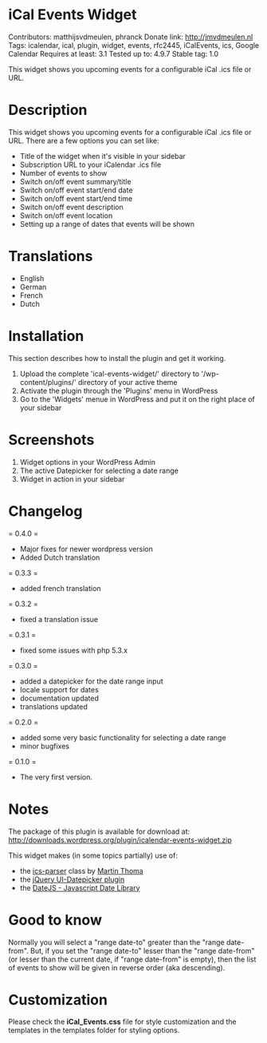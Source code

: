 # iCal Events Widget

Contributors: matthijsvdmeulen, phranck
Donate link: http://jmvdmeulen.nl
Tags: icalendar, ical, plugin, widget, events, rfc2445, iCalEvents, ics, Google Calendar
Requires at least: 3.1
Tested up to: 4.9.7
Stable tag: 1.0

This widget shows you upcoming events for a configurable iCal .ics file or URL.


# Description

This widget shows you upcoming events for a configurable iCal .ics file or URL. There are a few options you can set like:

* Title of the widget when it's visible in your sidebar
* Subscription URL to your iCalendar .ics file
* Number of events to show
* Switch on/off event summary/title
* Switch on/off event start/end date
* Switch on/off event start/end time
* Switch on/off event description
* Switch on/off event location
* Setting up a range of dates that events will be shown


# Translations

* English
* German
* French
* Dutch


# Installation

This section describes how to install the plugin and get it working.

1. Upload the complete 'ical-events-widget/' directory to '/wp-content/plugins/' directory of your active theme
2. Activate the plugin through the 'Plugins' menu in WordPress
3. Go to the 'Widgets' menue in WordPress and put it on the right place of your sidebar



# Screenshots

1. Widget options in your WordPress Admin
2. The active Datepicker for selecting a date range
3. Widget in action in your sidebar


# Changelog

= 0.4.0 =
* Major fixes for newer wordpress version
* Added Dutch translation

= 0.3.3 =
* added french translation

= 0.3.2 =
* fixed a translation issue
	
= 0.3.1 =
* fixed some issues with php 5.3.x

= 0.3.0 =
* added a datepicker for the date range input
* locale support for dates
* documentation updated
* translations updated

= 0.2.0 =
* added some very basic functionality for selecting a date range
* minor bugfixes

= 0.1.0 =
* The very first version.
	


# Notes

The package of this plugin is available for download at:
http://downloads.wordpress.org/plugin/icalendar-events-widget.zip

This widget makes (in some topics partially) use of:

- the [ics-parser](http://code.google.com/p/ics-parser/) class by [Martin Thoma](http://martin-thoma.de)
- the [jQuery UI-Datepicker plugin](http://jqueryui.com/demos/datepicker/)
- the [DateJS - Javascript Date Library](http://www.datejs.com/)

# Good to know

Normally you will select a "range date-to" greater than the "range date-from". But, if you set the "range date-to" lesser than the "range date-from" 
(or lesser than the current date, if "range date-from" is empty), then the list of events to show will be given in reverse order (aka descending).


# Customization

Please check the **iCal_Events.css** file for style customization and the templates in the templates folder for styling options.